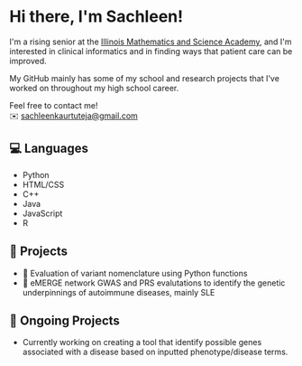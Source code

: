# Hi there, I'm Sachleen! 

I'm a rising senior at the <a href = "https://imsa.edu/">Illinois Mathematics and Science Academy</a>, and I'm interested in clinical informatics and in finding ways that patient care can be improved. 

My GitHub mainly has some of my school and research projects that I've worked on throughout my high school career. 

Feel free to contact me! <br>
✉️ sachleenkaurtuteja@gmail.com

## 💻 Languages
- Python
- HTML/CSS
- C++
- Java
- JavaScript
- R

## 💛 Projects
- 🧬 Evaluation of variant nomenclature using Python functions
- 🦠 eMERGE network GWAS and PRS evalutations to identify the genetic underpinnings of autoimmune diseases, mainly SLE

## 👀 Ongoing Projects
- Currently working on creating a tool that identify possible genes associated with a disease based on inputted phenotype/disease terms.

<!---
sachT19/sachT19 is a ✨ special ✨ repository because its `README.md` (this file) appears on your GitHub profile.
You can click the Preview link to take a look at your changes.
--->
